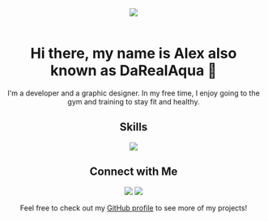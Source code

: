 <div align="center">
  <img src="https://img.icons8.com/cotton/64/000000/laptop-coding.png"/><br><br>
  <h1>Hi there, my name is Alex also known as DaRealAqua 👋</h1>
  <p>I'm a developer and a graphic designer. In my free time, I enjoy going to the gym and training to stay fit and healthy.</p>
  <h2>Skills</h2>
  <p>
    <img src="https://img.icons8.com/color/48/000000/php.png"/>
  </p>
  
  <h2>Connect with Me</h2>
  <p>
    <a href="https://twitter.com/DaRealAqua_"><img src="https://img.icons8.com/color/48/000000/twitter.png"/></a>
    <a href="https://discord.gg/VFFzjceP6E"><img src="https://img.icons8.com/color/48/null/discord--v2.png"></a>
  </p>
<p>Feel free to check out my <a href="https://github.com/DaRealAqua">GitHub profile</a> to see more of my projects!</p>
</div>
